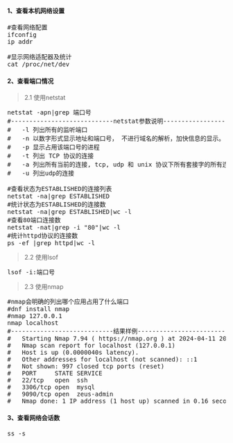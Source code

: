 #### 1、查看本机网络设置
<pre class="prettyprint lang-s">
#查看网络配置
ifconfig
ip addr

#显示网络适配器及统计 
cat /proc/net/dev
</pre>

#### 2、查看端口情况
>2.1 使用netstat 
<pre class="prettyprint lang-s">
netstat -apn|grep 端口号
#----------------------------netstat参数说明-----------------------------
#	-l 列出所有的监听端口
#	-n 以数字形式显示地址和端口号， 不进行域名的解析，加快信息的显示。
#	-p 显示占用该端口号的进程
#	-t 列出 TCP 协议的连接
#	-a 列出所有当前的连接, tcp, udp 和 unix 协议下所有套接字的所有连接
#	-u 列出udp的连接

#查看状态为ESTABLISHED的连接列表
netstat -na|grep ESTABLISHED
#统计状态为ESTABLISHED的连接数
netstat -na|grep ESTABLISHED|wc -l
#查看80端口连接数
netstat -nat|grep -i "80"|wc -l
#统计httpd协议的连接数
ps -ef |grep httpd|wc -l
</pre>

>2.2 使用lsof 
<pre class="prettyprint lang-s">
lsof -i:端口号
</pre>

>2.3 使用nmap
<pre class="prettyprint lang-s">
#nmap会明确的列出哪个应用占用了什么端口
#dnf install nmap
#nmap 127.0.0.1
nmap localhost
#----------------------------结果样例-----------------------------
#	Starting Nmap 7.94 ( https://nmap.org ) at 2024-04-11 20:42 CST
#	Nmap scan report for localhost (127.0.0.1)
#	Host is up (0.0000040s latency).
#	Other addresses for localhost (not scanned): ::1
#	Not shown: 997 closed tcp ports (reset)
#	PORT     STATE SERVICE
#	22/tcp   open  ssh
#	3306/tcp open  mysql
#	9090/tcp open  zeus-admin
#	Nmap done: 1 IP address (1 host up) scanned in 0.16 seconds
</pre>

#### 3、查看网络会话数
<pre class="prettyprint lang-s">
ss -s
</pre>

